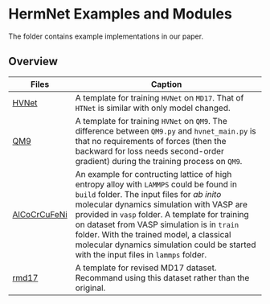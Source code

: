 # HermNet Examples and Modules
The folder contains example implementations in our paper.

## Overview
| Files | Caption |
| ------| ------- |
| [HVNet](./hvnet_main.py) | A template for training `HVNet` on `MD17`. That of `HTNet` is similar with only model changed. |
| [QM9](./QM9.py) | A template for training `HVNet` on `QM9`. The difference between `QM9.py` and `hvnet_main.py` is that no requirements of forces (then the backward for loss needs second-order gradient) during the training process on `QM9`. |
| [AlCoCrCuFeNi](./high_entropy) | An example for contructing lattice of high entropy alloy with `LAMMPS` could be found in `build` folder. The input files for *ab inito* molecular dynamics simulation with VASP are provided in `vasp` folder. A template for training on dataset from VASP simulation is in `train` folder. With the trained model, a classical molecular dynamics simulation could be started with the input files in `lammps` folder. |
| [rmd17](./rmd17.py) | A template for revised MD17 dataset. Recommand using this dataset rather than the original. |